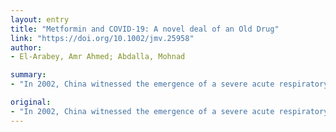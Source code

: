 ```yaml
---
layout: entry
title: "Metformin and COVID-19: A novel deal of an Old Drug"
link: "https://doi.org/10.1002/jmv.25958"
author:
- El-Arabey, Amr Ahmed; Abdalla, Mohnad

summary:
- "In 2002, China witnessed the emergence of a severe acute respiratory disease caused by coronavirus SARS-CoV. At the end of 2019, the Chinese Center for Disease Control and Prevention recorded a pneumonia of unknown causes. The pneumonia was linked to a wet animal and seafood wholesale market in Wuhan, Hubei Province, China. To date the total number of confirmed cases is 2,709,483 in over 225 countries around the world."

original:
- "In 2002, China witnessed the emergence of a severe acute respiratory disease caused by coronavirus SARS-CoV. Ten years later in 2012 a new version of the virus appeared in the Middle East known as Middle East Respiratory Syndrome Coronavirus MERS-CoV. At the end of 2019, the Chinese Center for Disease Control and Prevention (China CDC) recorded a pneumonia of unknown causes. Epidemiologically, the pneumonia was linked to a wet animal and seafood wholesale market in Wuhan, Hubei Province, China, later Known by COVID-19. The COVID-19 is a global pandemic infectious disease caused by severe acute respiratory syndrome coronavirus 2 (SARS-CoV-2)1. Till now the total number of confirmed cases is 2,709,483 in over 225 countries around the world. A recent report indicates that obesity may responsible for increasing the mortality of COVID-19 in Italy rather than in China 2. Here we would like to shed light on a new suggestion to decrease the mortality rate of COVID-19. This article is protected by copyright. All rights reserved."
---
```


